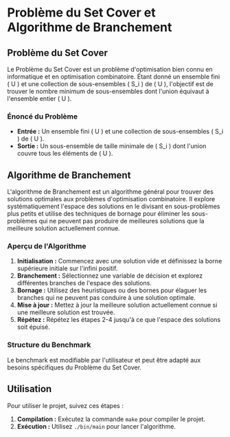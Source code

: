 # Problème du Set Cover et Algorithme de Branchement

## Problème du Set Cover

Le Problème du Set Cover est un problème d'optimisation bien connu en informatique et en optimisation combinatoire. Étant donné un ensemble fini \( U \) et une collection de sous-ensembles \( S_i \) de \( U \), l'objectif est de trouver le nombre minimum de sous-ensembles dont l'union équivaut à l'ensemble entier \( U \).

### Énoncé du Problème

- **Entrée :** Un ensemble fini \( U \) et une collection de sous-ensembles \( S_i \) de \( U \).
- **Sortie :** Un sous-ensemble de taille minimale de \( S_i \) dont l'union couvre tous les éléments de \( U \).

## Algorithme de Branchement

L'algorithme de Branchement est un algorithme général pour trouver des solutions optimales aux problèmes d'optimisation combinatoire. Il explore systématiquement l'espace des solutions en le divisant en sous-problèmes plus petits et utilise des techniques de bornage pour éliminer les sous-problèmes qui ne peuvent pas produire de meilleures solutions que la meilleure solution actuellement connue.

### Aperçu de l'Algorithme

1. **Initialisation :** Commencez avec une solution vide et définissez la borne supérieure initiale sur l'infini positif.
2. **Branchement :** Sélectionnez une variable de décision et explorez différentes branches de l'espace des solutions.
3. **Bornage :** Utilisez des heuristiques ou des bornes pour élaguer les branches qui ne peuvent pas conduire à une solution optimale.
4. **Mise à jour :** Mettez à jour la meilleure solution actuellement connue si une meilleure solution est trouvée.
5. **Répétez :** Répétez les étapes 2-4 jusqu'à ce que l'espace des solutions soit épuisé.


### Structure du Benchmark

Le benchmark est modifiable par l'utilisateur et peut être adapté aux besoins spécifiques du Problème du Set Cover.

## Utilisation

Pour utiliser le projet, suivez ces étapes :

1. **Compilation :** Exécutez la commande `make` pour compiler le projet.
2. **Exécution :** Utilisez `./bin/main` pour lancer l'algorithme.






